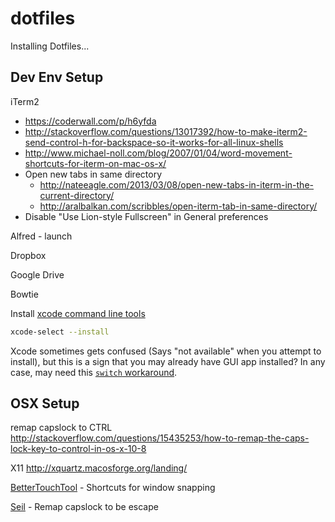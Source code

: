 dotfiles
========

Installing Dotfiles...

## Dev Env Setup

iTerm2

- https://coderwall.com/p/h6yfda
- http://stackoverflow.com/questions/13017392/how-to-make-iterm2-send-control-h-for-backspace-so-it-works-for-all-linux-shells
- http://www.michael-noll.com/blog/2007/01/04/word-movement-shortcuts-for-iterm-on-mac-os-x/
- Open new tabs in same directory
    - http://nateeagle.com/2013/03/08/open-new-tabs-in-iterm-in-the-current-directory/
    - http://aralbalkan.com/scribbles/open-iterm-tab-in-same-directory/
- Disable "Use Lion-style Fullscreen" in General preferences

Alfred - launch

Dropbox

Google Drive

Bowtie

Install [xcode command line tools](http://stackoverflow.com/questions/19066647/xcode-5-0-error-installing-command-line-tools)

```bash
xcode-select --install
```

Xcode sometimes gets confused (Says "not available" when you attempt to install), but this is a sign that you may already have GUI app installed? In any case, may need this [`switch` workaround](http://stackoverflow.com/questions/9477860/xcode-select-switch-path-when-using-cli-toolkit).

## OSX Setup

remap capslock to CTRL http://stackoverflow.com/questions/15435253/how-to-remap-the-caps-lock-key-to-control-in-os-x-10-8

X11
http://xquartz.macosforge.org/landing/

[BetterTouchTool](http://www.boastr.net/) - Shortcuts for window snapping

[Seil](https://github.com/tekezo/Seil) - Remap capslock to be escape
